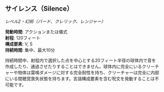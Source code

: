 ## サイレンス（Silence）
*レベル2・幻術（バード、クレリック、レンジャー）*

**発動時間**: アクションまたは儀式  
**射程**: 120フィート  
**構成要素**: V, S  
**持続時間**: 集中、最大10分

持続時間中、射程内で選択した点を中心とする20フィート半径の球体内で音を作成したり、通過させたりすることはできません。球体内に完全にいるクリーチャーや物体は雷鳴ダメージに対する完全耐性を持ち、クリーチャーは完全に内部にいる間聴覚喪失状態を持ちます。言語構成要素を含む呪文を発動することは不可能です。